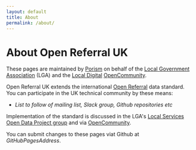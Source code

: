 ```yaml
---
layout: default
title: About
permalink: /about/
---
```

# About Open Referral UK
These pages are maintained by [Porism](https://porism.com/) on behalf of the [Local Government Association](https://www.local.gov.uk/) (LGA) and the [Local Digital](https://localdigital.gov.uk/) [OpenCommunity](https://opencommunity.org.uk/).

Open Referral UK extends the international [Open Referral](https://openreferral.org/) data standard. You can participate in the UK technical community by these means:

* _List to follow of mailing list, Slack group, Github repositories etc_

Implementation of the standard is discussed in the LGA's [Local Services Open Data Project group](https://khub.net/group/local-services-open-data-project) and via [OpenCommunity](https://opencommunity.org.uk/).

You can submit changes to these pages viat Github at _GitHubPagesAddress_.

